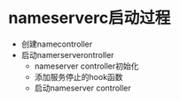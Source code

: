 
# nameserverc启动过程
+ 创建namecontroller
+ 启动namerserverontroller
  + nameserver controller初始化
  + 添加服务停止的hook函数
  + 启动nameserver controller